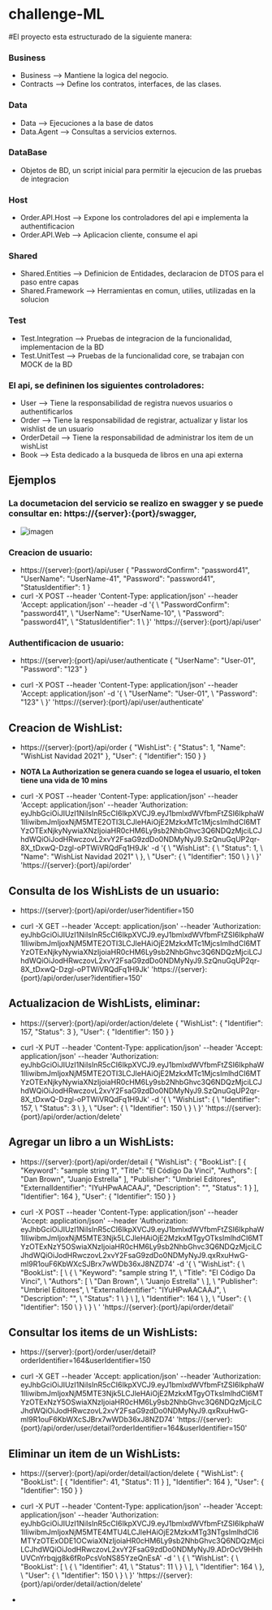 # challenge-ML
#El proyecto esta estructurado de la siguiente manera:

### Business 
  - Business          --> Mantiene la logica del negocio. 
  - Contracts         --> Define los contratos, interfaces, de las clases.
### Data
  - Data              --> Ejecuciones a la base de datos
  - Data.Agent        --> Consultas a servicios externos.
### DataBase             
  - Objetos de BD, un script inicial para permitir la ejecucion de las pruebas de integracion
### Host 
  - Order.API.Host    --> Expone los controladores del api e implementa la authentificacion 
  - Order.API.Web     --> Aplicacion cliente, consume el api
### Shared
  - Shared.Entities   --> Definicion de Entidades, declaracion de DTOS para el paso entre capas
  - Shared.Framework  --> Herramientas en comun, utilies, utilizadas en la solucion
### Test
  - Test.Integration  --> Pruebas de integracion de la funcionalidad, implementacion de la BD
  - Test.UnitTest     --> Pruebas de la funcionalidad core, se trabajan con MOCK de la BD
  
### El api, se defininen los siguientes controladores:
- User        --> Tiene la responsabilidad de registra nuevos usuarios o authentificarlos
- Order       --> Tiene la responsabilidad de registrar, actualizar y listar los wishlist de un usuario
- OrderDetail --> Tiene la responsabilidad de administrar los item de un wishList
- Book        --> Esta dedicado a la busqueda de libros en una api externa

## Ejemplos 
### La documetacion del servicio se realizo en swagger y se puede consultar en:  https://{server}:{port}/swagger,
- ![imagen](https://user-images.githubusercontent.com/59982584/145640080-38a963a8-2774-45b8-8265-c1200e9e0a99.png)


### Creacion de usuario: 
- https://{server}:{port}/api/user
{
  "PasswordConfirm": "password41",
  "UserName": "UserName-41",
  "Password": "password41",
  "StatusIdentifier": 1
}
- curl -X POST --header 'Content-Type: application/json' --header 'Accept: application/json' --header -d '{ \ 
   "PasswordConfirm": "password41", \ 
   "UserName": "UserName-10", \ 
   "Password": "password41", \ 
   "StatusIdentifier": 1 \ 
 }' 'https://{server}:{port}/api/user'


### Authentificacion de usuario: 
- https://{server}:{port}/api/user/authenticate
{
  "UserName": "User-01",
  "Password": "123"
}

- curl -X POST --header 'Content-Type: application/json' --header 'Accept: application/json' -d '{ \ 
   "UserName": "User-01", \ 
   "Password": "123" \ 
 }' 'https://{server}:{port}/api/user/authenticate'
 
 ## Creacion de WishList: 
 - https://{server}:{port}/api/order
 {
  "WishList": {
    "Status": 1,
    "Name": "WishList Navidad 2021"
  },
  "User": {
    "Identifier": 150
  }
}
 - **NOTA La Authorization se genera cuando se logea el usuario, el token tiene una vida de 10 mins**

- curl -X POST --header 'Content-Type: application/json' --header 'Accept: application/json' --header 'Authorization: eyJhbGciOiJIUzI1NiIsInR5cCI6IkpXVCJ9.eyJ1bmlxdWVfbmFtZSI6IkphaW1lIiwibmJmIjoxNjM5MTE2OTI3LCJleHAiOjE2MzkxMTc1MjcsImlhdCI6MTYzOTExNjkyNywiaXNzIjoiaHR0cHM6Ly9sb2NhbGhvc3Q6NDQzMjciLCJhdWQiOiJodHRwczovL2xvY2FsaG9zdDo0NDMyNyJ9.SzQnuGqUP2qr-8X_tDxwQ-Dzgl-oPTWiVRQdFq1H9Jk' -d '{ \ 
   "WishList": { \ 
     "Status": 1, \ 
     "Name": "WishList Navidad 2021" \ 
   }, \ 
   "User": { \ 
     "Identifier": 150 \ 
   } \ 
 }' 'https://{server}:{port}/api/order'
 
## Consulta de los WishLists de un usuario: 
- https://{server}:{port}/api/order/user?identifier=150

- curl -X GET --header 'Accept: application/json' --header 'Authorization: eyJhbGciOiJIUzI1NiIsInR5cCI6IkpXVCJ9.eyJ1bmlxdWVfbmFtZSI6IkphaW1lIiwibmJmIjoxNjM5MTE2OTI3LCJleHAiOjE2MzkxMTc1MjcsImlhdCI6MTYzOTExNjkyNywiaXNzIjoiaHR0cHM6Ly9sb2NhbGhvc3Q6NDQzMjciLCJhdWQiOiJodHRwczovL2xvY2FsaG9zdDo0NDMyNyJ9.SzQnuGqUP2qr-8X_tDxwQ-Dzgl-oPTWiVRQdFq1H9Jk' 'https://{server}:{port}/api/order/user?identifier=150'


## Actualizacion de WishLists, eliminar: 
- https://{server}:{port}/api/order/action/delete
{
  "WishList": {
    "Identifier": 157,
    "Status": 3
  },
  "User": {
    "Identifier": 150
  }
} 

- curl -X PUT --header 'Content-Type: application/json' --header 'Accept: application/json' --header 'Authorization: eyJhbGciOiJIUzI1NiIsInR5cCI6IkpXVCJ9.eyJ1bmlxdWVfbmFtZSI6IkphaW1lIiwibmJmIjoxNjM5MTE2OTI3LCJleHAiOjE2MzkxMTc1MjcsImlhdCI6MTYzOTExNjkyNywiaXNzIjoiaHR0cHM6Ly9sb2NhbGhvc3Q6NDQzMjciLCJhdWQiOiJodHRwczovL2xvY2FsaG9zdDo0NDMyNyJ9.SzQnuGqUP2qr-8X_tDxwQ-Dzgl-oPTWiVRQdFq1H9Jk' -d '{ \ 
   "WishList": { \ 
     "Identifier": 157, \ 
     "Status": 3 \ 
   }, \ 
   "User": { \ 
     "Identifier": 150 \ 
   } \ 
 }' 'https://{server}:{port}/api/order/action/delete'
 
## Agregar un libro a un WishLists: 
- https://{server}:{port}/api/order/detail
 {
  "WishList": {
    "BookList": [
      {
        "Keyword": "sample string 1",
        "Title": "El Código Da Vinci",
        "Authors": [
          "Dan Brown",
          "Juanjo Estrella"
        ],
        "Publisher": "Umbriel Editores",
        "ExternalIdentifier": "IYuHPwAACAAJ",
        "Description": "",
        "Status": 1
      }
    ],
    "Identifier": 164
  },
  "User": {
    "Identifier": 150
  }
}

- curl -X POST --header 'Content-Type: application/json' --header 'Accept: application/json' --header 'Authorization: eyJhbGciOiJIUzI1NiIsInR5cCI6IkpXVCJ9.eyJ1bmlxdWVfbmFtZSI6IkphaW1lIiwibmJmIjoxNjM5MTE3Njk5LCJleHAiOjE2MzkxMTgyOTksImlhdCI6MTYzOTExNzY5OSwiaXNzIjoiaHR0cHM6Ly9sb2NhbGhvc3Q6NDQzMjciLCJhdWQiOiJodHRwczovL2xvY2FsaG9zdDo0NDMyNyJ9.qxRxuHwG-ml9R1ouF6KbWXcSJBrx7wWDb36xJ8NZD74' -d '{ \ 
   "WishList": { \ 
     "BookList": [ \ 
       { \ 
         "Keyword": "sample string 1", \ 
         "Title": "El Código Da Vinci", \ 
         "Authors": [ \ 
           "Dan Brown", \ 
           "Juanjo Estrella" \ 
         ], \ 
         "Publisher": "Umbriel Editores", \ 
         "ExternalIdentifier": "IYuHPwAACAAJ", \ 
         "Description": "", \ 
         "Status": 1 \ 
       } \ 
     ], \ 
     "Identifier": 164 \ 
   }, \ 
   "User": { \ 
     "Identifier": 150 \ 
   } \ 
 } \ 
 ' 'https://{server}:{port}/api/order/detail'
 
 ## Consultar los items de un WishLists: 
 - https://{server}:{port}/order/user/detail?orderIdentifier=164&userIdentifier=150
 
 - curl -X GET --header 'Accept: application/json' --header 'Authorization: eyJhbGciOiJIUzI1NiIsInR5cCI6IkpXVCJ9.eyJ1bmlxdWVfbmFtZSI6IkphaW1lIiwibmJmIjoxNjM5MTE3Njk5LCJleHAiOjE2MzkxMTgyOTksImlhdCI6MTYzOTExNzY5OSwiaXNzIjoiaHR0cHM6Ly9sb2NhbGhvc3Q6NDQzMjciLCJhdWQiOiJodHRwczovL2xvY2FsaG9zdDo0NDMyNyJ9.qxRxuHwG-ml9R1ouF6KbWXcSJBrx7wWDb36xJ8NZD74' 'https://{server}:{port}/api/order/user/detail?orderIdentifier=164&userIdentifier=150'
 
 ## Eliminar un item de un WishLists: 
 - https://{server}:{port}/api/order/detail/action/delete
 {
  "WishList": {
    "BookList": [
      {
	"Identifier": 41,
        "Status": 11
      }
    ],
    "Identifier": 164
  },
  "User": {
    "Identifier": 150
  }
}
 
- curl -X PUT --header 'Content-Type: application/json' --header 'Accept: application/json' --header 'Authorization: eyJhbGciOiJIUzI1NiIsInR5cCI6IkpXVCJ9.eyJ1bmlxdWVfbmFtZSI6IkphaW1lIiwibmJmIjoxNjM5MTE4MTU4LCJleHAiOjE2MzkxMTg3NTgsImlhdCI6MTYzOTExODE1OCwiaXNzIjoiaHR0cHM6Ly9sb2NhbGhvc3Q6NDQzMjciLCJhdWQiOiJodHRwczovL2xvY2FsaG9zdDo0NDMyNyJ9.ADrOcV9HHhUVCnYrbqjg8k6fRoPcsVoNS85YzeQnEsA' -d ' \ 
 { \ 
   "WishList": { \ 
     "BookList": [ \ 
       { \ 
 	"Identifier": 41, \ 
         "Status": 11 \ 
       } \ 
     ], \ 
     "Identifier": 164 \ 
   }, \ 
   "User": { \ 
     "Identifier": 150 \ 
   } \ 
 }' 'https://{server}:{port}/api/order/detail/action/delete'
 
 
 -
 
